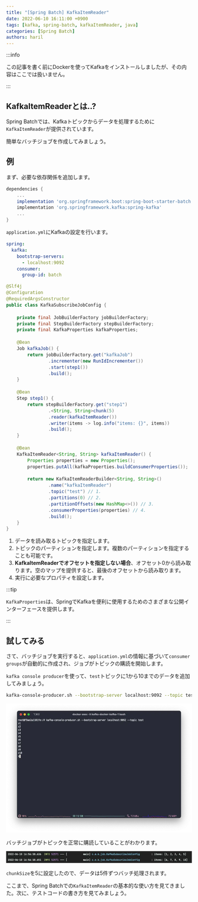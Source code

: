 ```yaml
---
title: "[Spring Batch] KafkaItemReader"
date: 2022-06-10 16:11:00 +0900
tags: [kafka, spring-batch, kafkaItemReader, java]
categories: [Spring Batch]
authors: haril
---
```


:::info

この記事を書く前にDockerを使ってKafkaをインストールしましたが、その内容はここでは扱いません。

:::

## KafkaItemReaderとは..?

Spring Batchでは、Kafkaトピックからデータを処理するために`KafkaItemReader`が提供されています。

簡単なバッチジョブを作成してみましょう。

## 例

まず、必要な依存関係を追加します。

```gradle
dependencies {
    ...
    implementation 'org.springframework.boot:spring-boot-starter-batch'
    implementation 'org.springframework.kafka:spring-kafka'
    ...
}
```

`application.yml`にKafkaの設定を行います。

```yaml
spring:
  kafka:
    bootstrap-servers:
      - localhost:9092
    consumer:
      group-id: batch
```

```java
@Slf4j
@Configuration
@RequiredArgsConstructor
public class KafkaSubscribeJobConfig {

    private final JobBuilderFactory jobBuilderFactory;
    private final StepBuilderFactory stepBuilderFactory;
    private final KafkaProperties kafkaProperties;

    @Bean
    Job kafkaJob() {
        return jobBuilderFactory.get("kafkaJob")
                .incrementer(new RunIdIncrementer())
                .start(step1())
                .build();
    }

    @Bean
    Step step1() {
        return stepBuilderFactory.get("step1")
                .<String, String>chunk(5)
                .reader(kafkaItemReader())
                .writer(items -> log.info("items: {}", items))
                .build();
    }

    @Bean
    KafkaItemReader<String, String> kafkaItemReader() {
        Properties properties = new Properties();
        properties.putAll(kafkaProperties.buildConsumerProperties());

        return new KafkaItemReaderBuilder<String, String>()
                .name("kafkaItemReader")
                .topic("test") // 1.
                .partitions(0) // 2.
                .partitionOffsets(new HashMap<>()) // 3.
                .consumerProperties(properties) // 4.
                .build();
    }
}
```

1. データを読み取るトピックを指定します。
2. トピックのパーティションを指定します。複数のパーティションを指定することも可能です。
3. **KafkaItemReaderでオフセットを指定しない場合**、オフセット0から読み取ります。空のマップを提供すると、最後のオフセットから読み取ります。
4. 実行に必要なプロパティを設定します。

:::tip

`KafkaProperties`は、SpringでKafkaを便利に使用するためのさまざまな公開インターフェースを提供します。

:::

## 試してみる

さて、バッチジョブを実行すると、`application.yml`の情報に基づいて`consumer groups`が自動的に作成され、ジョブがトピックの購読を開始します。

`kafka console producer`を使って、`test`トピックに1から10までのデータを追加してみましょう。

```bash
kafka-console-producer.sh --bootstrap-server localhost:9092 --topic test
```

![produce-topic](./1.webp)

バッチジョブがトピックを正常に購読していることがわかります。

![subscribe-batch](./2.webp)

`chunkSize`を5に設定したので、データは5件ずつバッチ処理されます。

ここまで、Spring Batchでの`KafkaItemReader`の基本的な使い方を見てきました。次に、テストコードの書き方を見てみましょう。